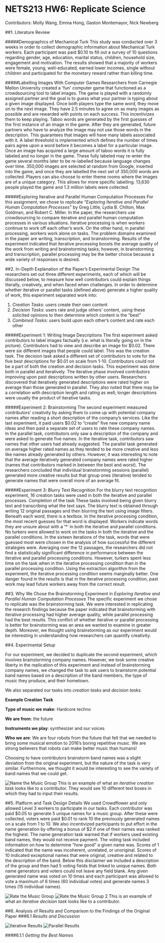 # NETS213 HW6: Replicate Science
Contributors: Molly Wang, Emma Hong, Gaston Montemayor, Nick Newberg

##1. Literature Review

#####Demographics of Mechanical Turk
This study was conducted over 3 weeks in order to collect demographic information about Mechanical Turk workers. Each participant was paid $0.10 to fill out a survey of 10 questions regarding gender, age, education, marital status, children, household size, engagement and motivation. The results showed that a majority of workers were female, young, well-educated, earned lower incomes, single without children and participated for the monetary reward rather than killing time. 

#####Labelling Images With Computer Games
Researchers from Carnegie Mellon University created a 'fun' computer game that functioned as a crowdsourcing tool to label images. The game is played with a randomly assigned partner and the goal is to guess what your partner is typing about a given image displayed. Once both players type the same word, they move on to the next image. They have 2.5 minutes to agree on as many images as possible and are rewarded with points on each success. This incentivizes them to keep playing. Taboo words are generated by the first guesses of the first instance of an image in the game. After they are generated, future partners who have to analyze the image may not use those words in the description. This guarantees that images will have many labels associated with it. A label threshold is implemented which defines the number of times pairs agree upon a word before it becomes a label for a particular image. Once an image has acquired a large amount of taboo words it is fully labeled and no longer in the game. These fully labeled may re-enter the game several months later to be re-labelled because language changes over time. 350,000 images are selected at random from Google, inserted into the game, and once they are labelled the next set of 350,000 words are collected. Players can also choose to enter theme rooms where the images are of a unique category. This allows for more specific labelling. 13,630 people played the game and 1.3 million labels were collected.

#####Exploring Iterative and Parallel Human Computation Processes
For this assignment, we chose to replicate *“Exploring Iterative and Parallel Human Computation Processes”* by Greg Little, Lydia B. Chilton, Max Goldman, and Robert C. Miller. In the paper, the researchers use crowdsourcing to compare iterative and parallel human computation processes in various situations. Iterative processing is when workers continue to work off each other’s work. On the other hand, in parallel processing, workers work alone on tasks. The problem domains examined in the paper are writing, transcription, and brainstorming. Results of the experiment indicated that iterative processing boosts the average quality of the work from writing and brainstorming tasks; however, in brainstorming and transcription, parallel processing may be the better choice because a wide variety of responses is desired. 

##2. In-Depth Explanation of the Paper’s Experimental Design
The researchers set out three different experiments, each of which will be discussed below, to measure how well contributors could explain things literally, creatively, and when faced when challenges. In order to determine whether iterative or parallel tasks (defined above) generate a higher quality of work, this experiment separated work into:

1. *Creation Tasks*: users create their own content 
2. *Decision Tasks*: users rate and judge others’ content, using these solicited opinions to then determine which content is the “best”
3. *Combined Tasks*: users build upon each other’s content and rate each other 

#####Experiment 1: Writing Image Descriptions
The first experiment asked contributors to label images factually (i.e. what is literally going on in the picture). Contributors had to view and describe an image for $0.02. There were six different images that people could label. This was the creation task. The decision task asked a different set of contributors to vote for the five best descriptions for $0.01 on scale from 1-10. Contributors could not be a part of both the creation and decision tasks. This experiment was done both in parallel and iteratively. The iterative phase involved contributors improving upon past descriptions written by other users. Researchers discovered that iteratively generated descriptions were rated higher on average than those generated in parallel. They also noted that there may be a correlation with description length and rating as well; longer descriptions were usually the product of iterative tasks.

#####Experiment 2: Brainstorming
The second experiment measured contributors’ creativity by asking them to come up with potential company names after reading a short description of the company’s services. Like the last experiment, it paid users $0.02 to “create” five new company name ideas and then paid a separate set of users to rate these company names. In the parallel task, contributors only saw a description of the company and were asked to generate five names. In the iterative task, contributors saw names that other users had already suggested. The parallel task generated on average higher rated names as they tended to be more creative and less like names already generated by others. However, it was interesting to note that the average iteratively generated company names were rated higher (names that contributors marked in between the best and worst). The researchers concluded that individual brainstorming sessions (parallel) generated more creative results but that group ones (iterative) tended to generate names that were overall more of an average fit.

#####Experiment 3: Blurry Text Recognition
For the blurry text recognition experiment, 16 creation tasks were used in both the iterative and parallel processes. Completion of the task These tasks involved being given blurry text and transcribing what the text says. The blurry text is obtained through writing 12 original passages and then blurring the text using image filters. Beneath each word, there is a textbox. In the iterative processing condition, the most recent guesses for that word is displayed. Workers indicate words they are unsure about with a ‘*’ in both the iterative and parallel conditions. No turkers were allowed to work on the tasks in both the iterative and the parallel conditions. In the sixteen iterations of the task, words that were guessed most were chosen in the analysis of how successful the different strategies were. 
Averaging over the 12 passages, the researchers did not find a statistically significant difference in performance between the iterative and parallel processing conditions. However, turkers spent less time on the task when in the iterative processing condition than in the parallel processing condition. Using the extraction algorithm from the experiment, the iterative processing condition seems marginally better. One danger found in the results is that in the iterative processing condition, past work may lead future workers away from the correct result. 

##3. Why We Chose the Brainstorming Experiment in *Exploring Iterative and Parallel Human Computation Processes*
The specific experiment we chose to replicate was the brainstorming task. We were interested in replicating the research findings because the paper indicated that brainstorming with iterative processing had higher average quality, while parallel processing had the best results. This conflict of whether iterative or parallel processing is better for brainstorming was an area we wanted to examine in greater depth. Moreover, we thought using brainstorming as our experiment would be interesting in understanding how researchers can quantify creativity. 

##4. Experimental Setup

For our experiment, we decided to duplicate the second experiment, which involves brainstorming company names. However, we took some creative liberty in the replication of this experiment and instead of brainstorming company names, we changed the task to ask users to brainstorm potential band names based on a description of the band members, the type of music they produce, and their hometown.

We also separated our tasks into *creation tasks* and *decision tasks.* 

**Example Creation Task**

**Type of music we make**: Hardcore techno 

**We are from**: the future 

**Instruments we play**: synthesizer and our voices 

**Who we are**: We are four robots from the future that felt that we needed to bring some musical emotion to 2016’s boring repetitive music. We are strong believers that robots can make better music than humans! 

Choosing to have contributors brainstorm band names was a slight deviation from the original experiment, but the nature of the task is very similar. Furthermore, we thought it would be interesting to see the variety of band names that we could get. 

![Name the Music Group](https://github.com/mollywang/NETS213-Crowdsourcing-HW6/blob/master/namethemusicgroup.png)
This is an example of what an *iterative creation task* looks like to a contributor. They would see 10 different text boxes in which they had to input their results.


##5. Platform and Task Design Details
We used Crowdflower and only allowed Level 3 workers to participate in our tasks. Each contributor was paid $0.05 to generate 5 unique names for a music group. After these were collected, voters were paid $0.01 to rank 10 the previously generated names on a scale from 1 to 10. We also incentivized participants to put effort in the name generation by offering a bonus of $2 if one of their names was ranked the highest. The name generation task warned that if workers used existing band names, they would not receive payment. The voting task included information on how to determine “how good” a given name was. Scores of 1 indicated that the name was incoherent, unrelated, or unoriginal. Scores of 10 indicated exceptional names that were original, creative and related to the description of the band. Below this disclaimer we included a description of the group and then had 5 voting fields that linked to unique names. Both name generators and voters could not leave any field blank. Any given generated name was voted on 10 times and each participant was allowed to vote a maximum of 6 times (60 individual votes) and generate names 3 times (15 individual names). 

![Rate the Music Group](https://github.com/mollywang/NETS213-Crowdsourcing-HW6/blob/master/ratethemusicgroup.png)
![Rate the Music Group 2](https://github.com/mollywang/NETS213-Crowdsourcing-HW6/blob/master/ratemusicgroup2.png)
This is an example of what an *iterative decision task* looks like to a contributor.


##6. Analysis of Results and Comparison to the Findings of the Original Paper
###6.1 *Results and Discussion*

![Iterative Results](https://github.com/mollywang/NETS213-Crowdsourcing-HW6/blob/master/iterative-new.png)
![Parallel Results](https://github.com/mollywang/NETS213-Crowdsourcing-HW6/blob/master/parallel-new.png)

####6.1.1 *Getting the Best Names*


